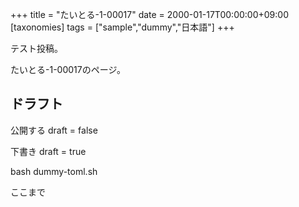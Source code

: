 +++
title = "たいとる-1-00017"
date = 2000-01-17T00:00:00+09:00
[taxonomies]
tags = ["sample","dummy","日本語"]
+++

テスト投稿。

たいとる-1-00017のページ。


## ドラフト

公開する
draft = false

下書き
draft = true

bash dummy-toml.sh

ここまで
